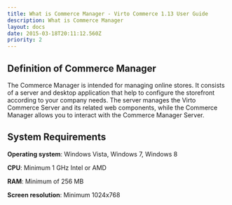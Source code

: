 ```yaml
---
title: What is Commerce Manager - Virto Commerce 1.13 User Guide
description: What is Commerce Manager
layout: docs
date: 2015-03-18T20:11:12.560Z
priority: 2
---
```

## Definition of Commerce Manager

The Commerce Manager is intended for managing online stores. It consists of a server and desktop application that help to configure the storefront according to your company needs. The server manages the Virto Commerce Server and its related web components, while the Commerce Manager allows you to interact with the Commerce Manager Server.

## System Requirements

**Operating system**: Windows Vista, Windows 7, Windows 8

**CPU**: Minimum 1 GHz Intel or AMD

**RAM**: Minimum of 256 MB

**Screen resolution**: Minimum 1024x768